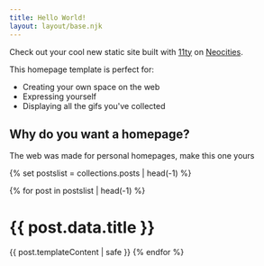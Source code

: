 ```yaml
---
title: Hello World!
layout: layout/base.njk
---
```


<p>
  Check out your cool new static site built with
  <a href="https://11ty.dev">11ty</a> on
  <a href="https://neocities.org/">Neocities</a>.
</p>

<p>This homepage template is perfect for:</p>

<ul>
  <li>Creating your own space on the web</li>
  <li>Expressing yourself</li>
  <li>Displaying all the gifs you've collected</li>
</ul>

<h2>Why do you want a homepage?</h2>
<p>The web was made for personal homepages, make this one yours</p>

{% set postslist = collections.posts | head(-1) %}

{% for post in postslist | head(-1) %}
  <h1>{{ post.data.title }}</h1>
  {{ post.templateContent | safe }}
{% endfor %}
